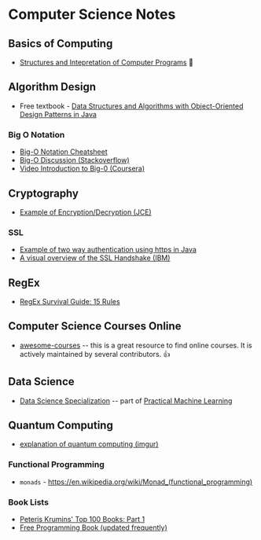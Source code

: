Computer Science Notes
======================

## Basics of Computing

* [Structures and Intepretation of Computer Programs](https://drive.google.com/open?id=0B1esl71mo8A9eGdtWTlxSlFVNTA&authuser=0) :book:

## Algorithm Design

* Free textbook - [Data Structures and Algorithms with Object-Oriented Design Patterns in Java](http://www.brpreiss.com/books/opus5/html/page9.html)

### Big O Notation

* [Big-O Notation Cheatsheet](http://bigocheatsheet.com/)
* [Big-O Discussion (Stackoverflow)](http://stackoverflow.com/questions/487258/plain-english-explanation-of-big-o)
* [Video Introduction to Big-0 (Coursera)](https://class.coursera.org/algo-004/lecture/169)

## Cryptography

* [Example of Encryption/Decryption (JCE)](http://cs.saddleback.edu/rwatkins/CS4B/Crypto/EncryptDecrypt.html)

### SSL

* [Example of two way authentication using https in Java](http://rap.ucar.edu/staff/paddy/cacerts/)
* [A visual overview of the SSL Handshake (IBM)](http://publib.boulder.ibm.com/infocenter/wmqv6/v6r0/index.jsp?topic=%2Fcom.ibm.mq.csqzas.doc%2Fsy10660_.htm)

## RegEx

* [RegEx Survival Guide: 15 Rules](http://blog.smartbear.com/development/the-developers-regex-survival-guide-15-rules-for-making-sense-of-regular-expressions/)

## Computer Science Courses Online

* [awesome-courses](https://github.com/prakhar1989/awesome-courses/blob/master/README.md) -- this is a great resource to find online courses. It is actively maintained by several contributors. :thumbsup:

## Data Science

* [Data Science Specialization](http://datasciencespecialization.github.io/) -- part of [Practical Machine Learning](https://class.coursera.org/predmachlearn-013)

## Quantum Computing

* [explanation of quantum computing (imgur)](http://i.imgur.com/m72ut23.jpg)
 
### Functional Programming

* `monads` - https://en.wikipedia.org/wiki/Monad_(functional_programming)

### Book Lists

* [Peteris Krumins' Top 100 Books: Part 1](http://www.catonmat.net/blog/top-100-books-part-one/)
* [Free Programming Book (updated frequently)](https://github.com/vhf/free-programming-books/blob/master/free-programming-books.md)
